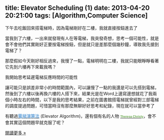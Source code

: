 title: Elevator Scheduling (1)
date: 2013-04-20 20:21:00
tags: [Algorithm,Computer Science]
---

  
下午去吃飯回來搭電梯時，因為電梯剛好在二樓，我就直接按鈕進去了  

當我到了六樓，一出來就發現有人在等電梯，我突發奇想，思考一個可能性，就是會不會他們其實剛好正要按電梯按鈕，但是就只是差那麼個幾秒鐘，導致我先搶到電梯了？  

那麼假如今天剛好相反過來，我慢了一點，電梯明明在二樓，我就只能眼睜睜看著它先到六樓再下來載我嗎？  

我開始思考延遲電梯反應時間的可能性  

讓可能只是誤差非常小的時間範圍內，可以讓慢了一點的我還是可以先搭到電梯，然後到了六樓以後再換六樓的人搭下來，結果光是在Word上邊寫邊想就花了我兩個小時左右的時間，以下是我的思考結果，之前在圖書館搭電梯就曾經對三部電梯的調度提過問題，可惜當時沒有那麼無聊好好思考和紀錄，現在就可以當參考了  

有聽過[<span style="color: #6fa8dc;">**電梯演算法**</span>](http://en.wikipedia.org/wiki/Elevator_algorithm) (Elevator Algorithm)，還有個有名的人物 <span style="background-color: white; font-family: arial, sans-serif; font-size: x-small; line-height: 16px;">[<span style="color: #6aa84f;">**Theresa Christy**</span>](http://online.wsj.com/article/SB10001424127887324469304578143200385871618.html)</span>，會不會其實這個問題早就克服了呢？  

[閱讀更多 »](http://veckcode.blogspot.com/2013/04/elevator-scheduling-1.html#more)